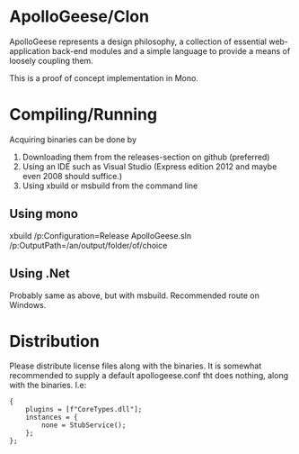 ApolloGeese/Clon
================

ApolloGeese represents a design philosophy, a collection of essential web-application back-end modules and a simple language to provide a means of loosely coupling them.

This is a proof of concept implementation in Mono.

# Compiling/Running

Acquiring binaries can be done by
1. Downloading them from the releases-section on github (preferred)
2. Using an IDE such as Visual Studio (Express edition 2012 and maybe even 2008 should suffice.)
3. Using xbuild or msbuild from the command line

## Using mono

xbuild /p:Configuration=Release ApolloGeese.sln  /p:OutputPath=/an/output/folder/of/choice

## Using .Net

Probably same as above, but with msbuild. Recommended route on Windows.

# Distribution

Please distribute license files along with the binaries. It is somewhat recommended to supply a default apollogeese.conf tht does nothing, along with the binaries. I.e:

	{
		plugins = [f"CoreTypes.dll"];
		instances = {
			none = StubService();
		};
	};

